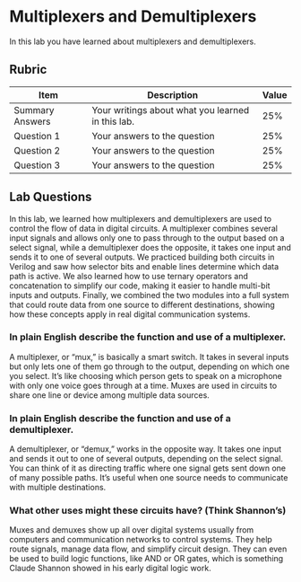 # Multiplexers and Demultiplexers

In this lab you have learned about multiplexers and demultiplexers.

## Rubric

| Item | Description | Value |
| ---- | ----------- | ----- |
| Summary Answers | Your writings about what you learned in this lab. | 25% |
| Question 1 | Your answers to the question | 25% |
| Question 2 | Your answers to the question | 25% |
| Question 3 | Your answers to the question | 25% |

## Lab Questions
In this lab, we learned how multiplexers and demultiplexers are used to control the flow of data in digital circuits. A multiplexer combines several input signals and allows only one to pass through to the output based on a select signal, while a demultiplexer does the opposite, it takes one input and sends it to one of several outputs. We practiced building both circuits in Verilog and saw how selector bits and enable lines determine which data path is active. We also learned how to use ternary operators and concatenation to simplify our code, making it easier to handle multi-bit inputs and outputs. Finally, we combined the two modules into a full system that could route data from one source to different destinations, showing how these concepts apply in real digital communication systems.
### In plain English describe the function and use of a multiplexer.
A multiplexer, or “mux,” is basically a smart switch. It takes in several inputs but only lets one of them go through to the output, depending on which one you select. It’s like choosing which person gets to speak on a microphone with only one voice goes through at a time. Muxes are used in circuits to share one line or device among multiple data sources.
### In plain English describe the function and use of a demultiplexer.
A demultiplexer, or “demux,” works in the opposite way. It takes one input and sends it out to one of several outputs, depending on the select signal. You can think of it as directing traffic where one signal gets sent down one of many possible paths. It’s useful when one source needs to communicate with multiple destinations.
### What other uses might these circuits have? (Think Shannon’s)
Muxes and demuxes show up all over digital systems usually from computers and communication networks to control systems. They help route signals, manage data flow, and simplify circuit design. They can even be used to build logic functions, like AND or OR gates, which is something Claude Shannon showed in his early digital logic work.
